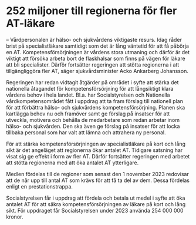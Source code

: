 # 252 miljoner till regionerna för fler AT-läkare

– Vårdpersonalen är hälso\- och sjukvårdens viktigaste resurs. Idag råder brist på specialistläkare samtidigt som det är lång väntetid för att få påbörja en AT. Kompetensförsörjningen är vårdens stora utmaning och därför är det viktigt att försöka arbeta bort de flaskhalsar som finns på vägen för läkare att bli specialister. Därför fortsätter regeringen att stötta regionerna i att tillgängliggöra fler AT, säger sjukvårdsminister Acko Ankarberg Johansson.

Regeringen har redan vidtagit åtgärder på området i syfte att stärka det nationella åtagandet för kompetensförsörjning för att långsiktigt klara vårdens behov i hela landet. Bl.a. har Socialstyrelsen och Nationella vårdkompetensområdet fått i uppdrag att ta fram förslag till nationell plan för att förbättra hälso\- och sjukvårdens kompetensförsörjning. Planen ska kartlägga behov nu och framöver samt ge förslag på insatser för att utveckla, motivera och behålla de medarbetare som redan arbetar inom hälso\- och sjukvården. Den ska även ge förslag på insatser för att locka tillbaka personal som har valt att lämna och attrahera ny personal.

För att stärka kompetensförsörjningen av specialistläkare på kort och lång sikt är det angeläget att regionerna ökar antalet AT. Tidigare satsning har visat sig ge effekt i form av fler AT. Därför fortsätter regeringen med arbetet att stötta regionerna med att öka antalet AT ytterligare.

Medlen fördelas till de regioner som senast den 1 november 2023 redovisar att de når upp till antal AT som krävs för att få ta del av dem. Dessa fördelas enligt en prestationstrappa.

Socialstyrelsen får i uppdrag att fördela och betala ut medel i syfte att öka antalet AT för att säkra kompetensförsörjningen av läkare på kort och lång sikt. För uppdraget får Socialstyrelsen under 2023 använda 254 000 000 kronor.

